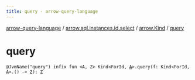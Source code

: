 ```yaml
---
title: query - arrow-query-language
---
```


[arrow-query-language](../../index.html) / [arrow.aql.instances.id.select](../index.html) / [arrow.Kind](index.html) / [query](./query.html)

# query

`@JvmName("query") infix fun <A, Z> Kind<ForId, `[`A`](query.html#A)`>.query(f: Kind<ForId, `[`A`](query.html#A)`>.() -> `[`Z`](query.html#Z)`): `[`Z`](query.html#Z)